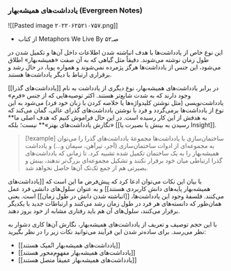### یادداشت‌های همیشه‌بهار (Evergreen Notes)

![[Pasted image ۲۰۲۲۰۶۲۵۲۱۰۷۵۷.png]]
- از کتاب Metaphors We Live By صـ۵۲

این نوع خاص از یادداشت‌ها با هدف انباشته شدن اطلاعات داخل آن‌ها و تکمیل شدن در طول زمان نوشته می‌شوند. دقیقاً مثل گیاهی که به آن صفت «همیشه‌بهار» اطلاق می‌شود، این جنس از یادداشت‌ها هرگز پژمرده نمی‌شوند و همواره پویا، در حال رشد و برقراری ارتباط با دیگر یادداشت‌ها هستند.  

در برابر یادداشت‌های همیشه‌بهار، نوع دیگری از یادداشت به نام [[یادداشت‌های گذرا]] وجود دارند که به شدت شایع‌تر هستند. اکثر توصیه‌هایی که از جنس «فرم» یادداشت‌نویسی (مثل نوشتن کلیدواژه‌ها یا خلاصه کردن با زبان خود فرد) می‌شود به این نوع از یادداشت‌ها برمی‌گردد و فرد با نوشتن یادداشت‌های گذرای عالی، گمان می‌کند که به هدفش از این کار رسیده است. در این حال فراموش کنیم که هدف اصلی ما** «نگارش یادداشت‌های بهتر»** نیست؛ بلکه [[رسیدن به بینش یا بصیرت یا Insight]].

> [!example] ساختمان‌سازی با یادداشت‌ها
> مجموعهٔ یادداشت‌های گذرا را می‌توان به مجموعه‌ای از ادوات ساختمان‌سازی (آجر، تیرآهن، سیمان و...) و یادداشت همیشه‌بهار را به یک ساختمان تکمیل شده تشبیه کرد. تا زمانی که یادداشت‌های گذرا ارتباطی میان خود برقرار نکنند و تشکیل مجموعه‌ای بزرگ‌تر ندهند، بینش و بصیرتی هم از جمع تک‌تک آن‌ها حاصل نخواهد شد. 
> 

با بیان این نکات می‌توان ادعا کرد که پیش‌فرض ما این است که [[یادداشت‌های همیشه‌بهار پایه‌های دانش کاربردی هستند]] و به عنوان سلول‌های دانشی فرد عمل می‌کنند. فلسفهٔ وجود این یادداشت‌ها، [[انباشته شدن دانش در طول زمان]] است. یعنی همان‌طور که دانسته‌های هر فرد در طول زمان رشد می‌کنند و ارتباطات جدید با یکدیگر برقرار می‌کنند، سلول‌های آن هم باید رفتاری مشابه از خود بروز دهند. 
 
 با این حجم توصیف و تعریف از یادداشت‌های همیشه‌بهار، نگارش آن‌ها کاری دشوار به نظر می‌رسد. برای ساده‌تر شدن این فرآیند می‌توانید نکات زیر را در نظر بگیرید:
 * [[یادداشت‌های همیشه‌بهار اتُمیک هستند]]
 * [[یادداشت‌‌های همیشه‌بهار مفهوم‌محور هستند]]
 * [[یادداشت‌های همیشه‌بهار عمیقاً متصل هستند]] 
